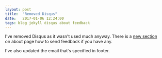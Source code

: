 ```yaml
---
layout: post
title:  "Removed Disqus"
date:   2017-01-06 12:24:00
tags: blog jekyll disqus about feedback
---
```


I've removed Disqus as it wasn't used much anyway. There is a [new section]([about-feedback]) on about page how to send feedback if you have any.

I've also updated the email that's specified in footer.

[about-feedback]: /about/#feedback
